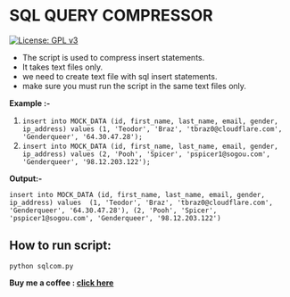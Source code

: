 # SQL QUERY COMPRESSOR

[![License: GPL v3](https://img.shields.io/badge/License-GPLv3-blue.svg)](https://github.com/rahul1996pp/sqlquerycompress/blob/main/LICENSE)
- The script is used to compress insert statements.
- It takes text files only.
- we need to create text file with sql insert statements.
- make sure you must run the script in the same text files only.

**Example :-**
1.  `insert into MOCK_DATA (id, first_name, last_name, email, gender, ip_address) values (1, 'Teodor', 'Braz', 'tbraz0@cloudflare.com', 'Genderqueer', '64.30.47.28');`
2.  `insert into MOCK_DATA (id, first_name, last_name, email, gender, ip_address) values (2, 'Pooh', 'Spicer', 'pspicer1@sogou.com', 'Genderqueer', '98.12.203.122');`

**Output:-**

`insert into MOCK_DATA (id, first_name, last_name, email, gender, ip_address) values 
 (1, 'Teodor', 'Braz', 'tbraz0@cloudflare.com', 'Genderqueer', '64.30.47.28'),
 (2, 'Pooh', 'Spicer', 'pspicer1@sogou.com', 'Genderqueer', '98.12.203.122')`

## How to run script:
 `python sqlcom.py`

**Buy me a coffee : [click here](https://www.paypal.me/RahulPujari "Pay")**
